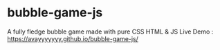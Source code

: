 # bubble-game-js
A fully fledge bubble game made with pure CSS HTML &amp; JS
Live Demo : https://avayyyyyyy.github.io/bubble-game-js/
